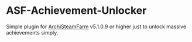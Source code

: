 # ASF-Achievement-Unlocker
Simple plugin for [ArchiSteamFarm](https://github.com/JustArchiNET/ArchiSteamFarm) v5.1.0.9 or higher just to unlock massive achievements simply.
